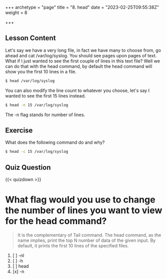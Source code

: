+++
archetype = "page"
title = "8. head"
date = "2023-02-25T09:55:38Z"
weight = 8

+++

## Lesson Content

Let's say we have a very long file, in fact we have many to choose from, go ahead and cat /var/log/syslog. You should see pages upon pages of text. What if I just wanted to see the first couple of lines in this text file? Well we can do that with the head command, by default the head command will show you the first 10 lines in a file.

```bash
$ head /var/log/syslog
```

You can also modify the line count to whatever you choose, let's say I wanted to see the first 15 lines instead. 

```bash
$ head -n 15 /var/log/syslog
```

The -n flag stands for number of lines. 

## Exercise

What does the following command do and why? 

```bash
$ head -c 15 /var/log/syslog
```

## Quiz Question

{{< quizdown >}}

# What flag would you use to change the number of lines you want to view for the head command?

> It is the complementary of Tail command. The head command, as the name implies, print the top N number of data of the given input. By default, it prints the first 10 lines of the specified files. 

1. [ ] -nl
2. [ ] -h
3. [ ] head
4. [x] -n